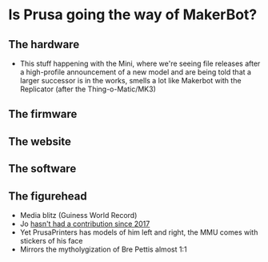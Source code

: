 # Is Prusa going the way of MakerBot?

## The hardware

- This stuff happening with the Mini, where we're seeing file releases after a high-profile announcement of a new model and are being told that a larger successor is in the works, smells a lot like Makerbot with the Replicator (after the Thing-o-Matic/MK3)

## The firmware

## The website

## The software

## The figurehead

- Media blitz (Guiness World Record)
- Jo [hasn't had a contribution since 2017](https://github.com/josefprusa)
- Yet PrusaPrinters has models of him left and right, the MMU comes with stickers of his face
- Mirrors the mytholygization of Bre Pettis almost 1:1
